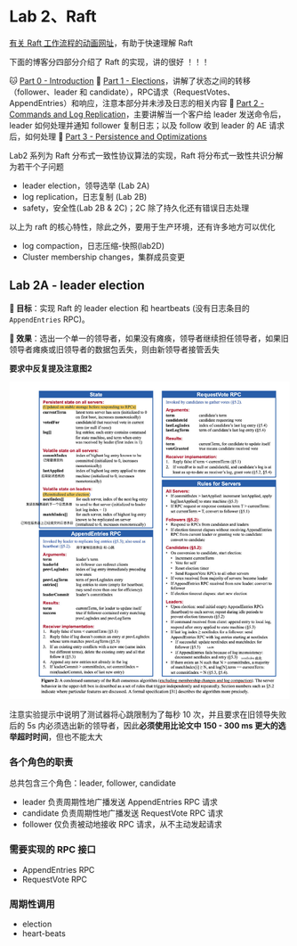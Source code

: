 # Lab 2、Raft

[有关 Raft 工作流程的动画网址](http://thesecretlivesofdata.com/raft/#home)，有助于快速理解 Raft

下面的博客分四部分介绍了 Raft 的实现，讲的很好 ！！！

:cat: [Part 0 - Introduction](https://eli.thegreenplace.net/2020/implementing-raft-part-0-introduction/)
:rabbit: [Part 1 - Elections](https://eli.thegreenplace.net/2020/implementing-raft-part-1-elections/)，讲解了状态之间的转移（follower、leader 和 candidate），RPC请求（RequestVotes、AppendEntries）和响应，注意本部分并未涉及日志的相关内容
:wolf: [Part 2 - Commands and Log Replication](https://eli.thegreenplace.net/2020/implementing-raft-part-2-commands-and-log-replication/)，主要讲解当一个客户给 leader 发送命令后，leader 如何处理并通知 follower 复制日志；以及 follow 收到 leader 的 AE 请求后，如何处理
:snake: [Part 3 - Persistence and Optimizations](https://eli.thegreenplace.net/2020/implementing-raft-part-3-persistence-and-optimizations/)


Lab2 系列为 Raft 分布式一致性协议算法的实现，Raft 将分布式一致性共识分解为若干个子问题
- leader election，领导选举 (Lab 2A)
- log replication，日志复制 (Lab 2B)
- safety，安全性(Lab 2B & 2C)；2C 除了持久化还有错误日志处理

以上为 raft 的核心特性，除此之外，要用于生产环境，还有许多地方可以优化
- log compaction，日志压缩-快照(lab2D)
- Cluster membership changes，集群成员变更

## Lab 2A - leader election

**:cherry_blossom: 目标**：实现 Raft 的 leader election 和 heartbeats (没有日志条目的 `AppendEntries` RPC)。

**:cherry_blossom: 效果**：选出一个单一的领导者，如果没有瘫痪，领导者继续担任领导者，如果旧领导者瘫痪或旧领导者的数据包丢失，则由新领导者接管丢失

**要求中反复提及注意图2**

![Fig 2](https://github.com/SwordHarry/MIT6.824_2021_note/raw/main/lab/img/008i3skNgy1gvajftq7jmj60u00xyk1402.png)

注意实验提示中说明了测试器将心跳限制为了每秒 10 次，并且要求在旧领导失败后的 5s 内必须选出新的领导者，因此**必须使用比论文中 150 - 300 ms 更大的选举超时时间**，但也不能太大

### 各个角色的职责

总共包含三个角色：leader, follower, candidate
- leader 负责周期性地广播发送 AppendEntries RPC 请求
- candidate 负责周期性地广播发送 RequestVote RPC 请求
- follower 仅负责被动地接收 RPC 请求，从不主动发起请求

### 需要实现的 RPC 接口
- AppendEntries RPC
- RequestVote RPC

### 周期性调用
- election
- heart-beats

